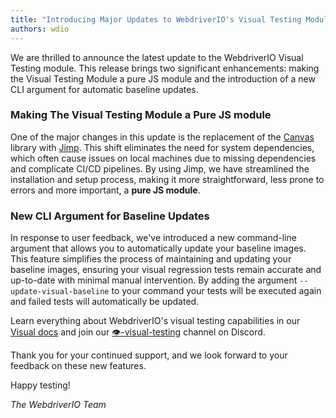 ```yaml
---
title: "Introducing Major Updates to WebdriverIO's Visual Testing Module"
authors: wdio
---
```


We are thrilled to announce the latest update to the WebdriverIO Visual Testing module. This release brings two significant enhancements: making the Visual Testing Module a pure JS module and the introduction of a new CLI argument for automatic baseline updates.

<!-- truncate -->

### Making The Visual Testing Module a Pure JS module

One of the major changes in this update is the replacement of the [Canvas](https://github.com/Automattic/node-canvas) library with [Jimp](https://github.com/jimp-dev/jimp). This shift eliminates the need for system dependencies, which often cause issues on local machines due to missing dependencies and complicate CI/CD pipelines. By using Jimp, we have streamlined the installation and setup process, making it more straightforward, less prone to errors and more important, a **pure JS module**.

### New CLI Argument for Baseline Updates

In response to user feedback, we've introduced a new command-line argument that allows you to automatically update your baseline images. This feature simplifies the process of maintaining and updating your baseline images, ensuring your visual regression tests remain accurate and up-to-date with minimal manual intervention. By adding the argument `--update-visual-baseline` to your command your tests will be executed again and failed tests will automatically be updated.

Learn everything about WebdriverIO's visual testing capabilities in our [Visual docs](/docs/visual-testing) and join our [👁️-visual-testing](https://discord.webdriver.io) channel on Discord.

Thank you for your continued support, and we look forward to your feedback on these new features.

Happy testing!

_The WebdriverIO Team_
